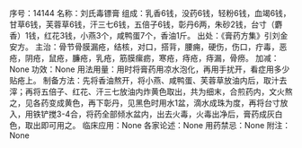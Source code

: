 序号：14144
名称：刘氏毒镖膏
组成：乳香6钱，没药6钱，轻粉6钱，血竭6钱，甘草6钱，芙蓉草6钱，汗三七6钱，五倍子6钱，彰丹6两，朱砂2钱，台寸（麝香）1钱，红花3钱，小燕3个，咸鸭蛋7个，香油1斤。
出处：《膏药方集》引刘金安方。
主治：骨节骨膜漏疮，结核，对口，搭背，腰痈，硬伤，伤口，疔毒，恶疮，阴疮，鼠疮，臁疮，乳疮，筋膜瘰疬，寒疮，痔疮，痔漏，骨痨。
加减：None
功效：None
用法用量：用时将膏药用凉水泡化，再用手扰开，看症用多少贴疮上。
制备方法：先将香油熬开，将小燕、咸鸭蛋、芙蓉草放油内后，取汁去滓；再将五倍子、红花、汗三七放油内炸黄色取出，共为细末，合煎药内，文火熬之，见各药变成黄色，再下彰丹，见黑色时用水1盆，滴水成珠为度，再将台寸放入，用铁铲搅3-4合，将药全部倾水盆内，出去火毒，火毒出净后，膏药成灰白色，取出即可用之。
临床应用：None
各家论述：None
用药禁忌：None
附注：None
